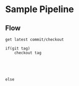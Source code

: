 # Sample Pipeline

## Flow

```
get latest commit/checkout

if(git tag)
    checkout tag
    




else

```




</code>